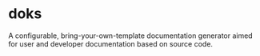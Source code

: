doks
====

A configurable, bring-your-own-template documentation generator aimed for user and developer documentation based on source code.
